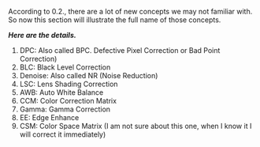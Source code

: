 According to 0.2., there are a lot of new concepts we may not familiar with. So now this section will illustrate the full name of those concepts.

***Here are the details.***
1. DPC: Also called BPC. Defective Pixel Correction or Bad Point Correction)
2. BLC: Black Level Correction
3. Denoise: Also called NR (Noise Reduction)
4. LSC: Lens Shading Correction
5. AWB: Auto White Balance
6. CCM: Color Correction Matrix
7. Gamma: Gamma Correction
8. EE: Edge Enhance
9. CSM: Color Space Matrix (I am not sure about this one, when I know it I will correct it immediately)
